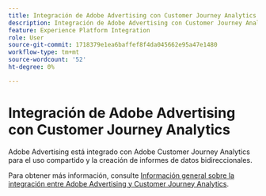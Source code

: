 ```yaml
---
title: Integración de Adobe Advertising con Customer Journey Analytics
description: Integración de Adobe Advertising con Customer Journey Analytics
feature: Experience Platform Integration
role: User
source-git-commit: 1718379e1ea6baffef8f4da045662e95a47e1480
workflow-type: tm+mt
source-wordcount: '52'
ht-degree: 0%

---
```


# Integración de Adobe Advertising con Customer Journey Analytics

Adobe Advertising está integrado con Adobe Customer Journey Analytics para el uso compartido y la creación de informes de datos bidireccionales.

Para obtener más información, consulte [Información general sobre la integración entre Adobe Advertising y Customer Journey Analytics](https://experienceleague.adobe.com/en/docs/advertising/integrations/customer-journey-analytics/overview).
